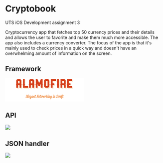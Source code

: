 # Cryptobook

UTS iOS Development assignment 3

Cryptocurrency app that fetches top 50 currency prices and their details and allows the user to favorite and make them much more accessible. The app also includes a currency converter. The focus of the app is that it's mainly used to check prices in a quick way and doesn't have an overwhelming amount of information on the screen.


## Framework

<img src="https://raw.githubusercontent.com/Alamofire/Alamofire/master/alamofire.png" style="width: 50%"/>


## API

<img src="https://static.coingecko.com/s/coingecko-logo-914bb72fab0df2d908e6123221470802f1bfac637b0f90399a3341c753f6bc52.png"/>


## JSON handler

<img src="https://process.filestackapi.com/cache=expiry:max/resize=width:1050/csjphnXOSuqUbaTL0WA9" style="width: 50%"/>

